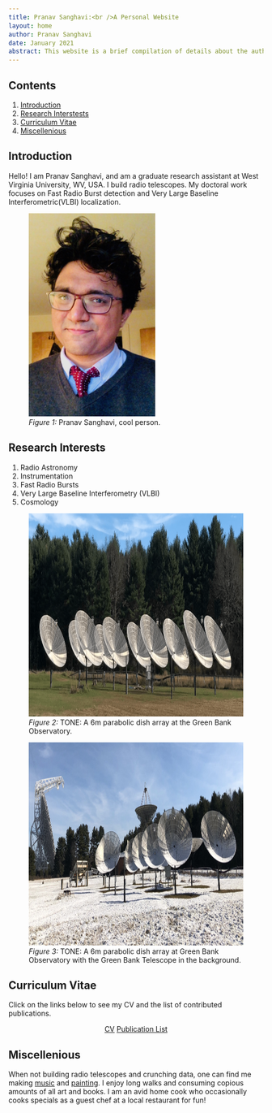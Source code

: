 ```yaml
---
title: Pranav Sanghavi:<br />A Personal Website
layout: home
author: Pranav Sanghavi
date: January 2021
abstract: This website is a brief compilation of details about the author. I direct the reader to pertinent information. This is an eternal work in progress <i class="fa fa-cog fa-spin"></i>
---
```


<nav role="navigation" class="toc">
    <h2>Contents</h2>
    <ol>
        <li><a href="#intro">Introduction</a></li>
        <li><a href="#research">Research Interstests</a></li>
        <li><a href="#cv">Curriculum Vitae</a></li>
        <li><a href="#misc">Miscellenious</a></li>
    </ol>
</nav>

<div id="ToC"></div>

<h2 id="intro">Introduction</h1>

Hello! I am Pranav Sanghavi, and am a graduate research assistant at West Virginia University, WV, USA. I build radio
telescopes. My doctoral work focuses on Fast Radio Burst detection and Very Large Baseline Interferometric(VLBI)
localization.

<figure>
    <img src="/images/pranav.jpeg" loading="lazy" alt="Pranav" width="250" height="400" />
    <figcaption>
        <em>Figure 1:</em> Pranav Sanghavi, cool person.
        <a href=""></a>
    </figcaption>
</figure>

<h2 id="research">Research Interests</h1>
<ol>
    <li> Radio Astronomy </li>
    <li> Instrumentation </li>
    <li> Fast Radio Bursts </li>
    <li> Very Large Baseline Interferometry (VLBI) </li>
    <li> Cosmology </li>
</ol>
<figure>
    <img src="/images/tone.png" loading="lazy" alt="TONE: Array of radio telescope dishes" width="600" height="400" />
    <figcaption>
        <em>Figure 2:</em> TONE: A 6m parabolic dish array at the Green Bank Observatory.
        <a href=""></a>
    </figcaption>
</figure>

<figure>
    <img src="/images/tone.jpeg" loading="lazy" alt="TONE: Array of radio telescope dishes" width="600" height="400" />
    <figcaption>
        <em>Figure 3:</em> TONE: A 6m parabolic dish array at Green Bank Observatory with the Green Bank Telescope
        in the background.
        <a href=""></a>
    </figcaption>
</figure>

<h2 id="cv">Curriculum Vitae</h1>

Click on the links below to see my CV and the list of contributed publications.

<div style="text-align: center;">
    <a href="{{ site.url }}/cv/" class="button">CV</a>
    <a href="{{ site.url }}/pub_list" class="button">Publication List</a>
</div>

<h2 id="misc">Miscellenious</h1>

When not building radio telescopes and crunching data, one can find me making <a
    href="https://m.soundcloud.com/pranav-sanghavi">music</a> and <a href="https://dimensionslost.com/">painting</a>. I
enjoy long walks and consuming copious amounts of all art and books. I am an avid home cook who occasionally cooks
specials as a guest chef at a local restaurant for fun!

<script type="text/javascript">
    // Get ToC div
    toc = document.getElementById("ToC");

    //Add a header
    tocHeader = document.createElement("h2");
    tocHeader.innerText="Table of contents";
    toc.appendChild(tocHeader);
    
    // Create a list for the ToC entries
    tocList = document.createElement("ol");    

    // Get the h3 tags - ToC entries
    headers = document.getElementsByTagName("h3");
    
    // For each h3
    for (i = 0; i < headers.length; i++){
      
      // Create an id
      name = "h"+i;
      headers[i].id=name;
      
      // a list item for the entry
      tocListItem = document.createElement("li");

      // a link for the h3
      tocEntry = document.createElement("a");
      tocEntry.setAttribute("href","#"+name);
      tocEntry.innerText=headers[i].innerText;
      
      tocListItem.appendChild(tocEntry);
      tocList.appendChild(tocListItem);
    }
    toc.appendChild(tocList);
</script>
